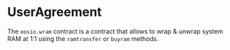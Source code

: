 <h1 class="clause">UserAgreement</h1>

The `eosio.wram` contract is a contract that allows to wrap & unwrap system RAM at 1:1 using the `ramtransfer`  or `buyram` methods.